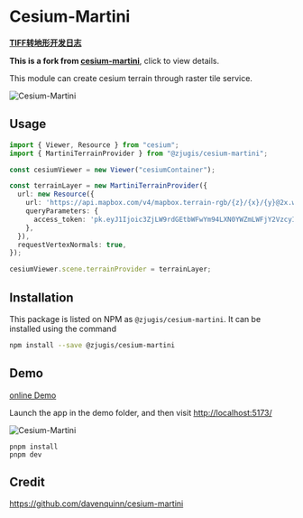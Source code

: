 # Cesium-Martini

**[TIFF转地形开发日志](./COGMatini.md)**

**This is a fork from [cesium-martini](https://github.com/davenquinn/cesium-martini)**, click to view details.

This module can create cesium terrain through raster tile service.

![Cesium-Martini](/img/cesium-martini.png)

## Usage

```ts
import { Viewer, Resource } from "cesium";
import { MartiniTerrainProvider } from "@zjugis/cesium-martini";

const cesiumViewer = new Viewer("cesiumContainer");

const terrainLayer = new MartiniTerrainProvider({
  url: new Resource({
    url: 'https://api.mapbox.com/v4/mapbox.terrain-rgb/{z}/{x}/{y}@2x.webp',
    queryParameters: {
      access_token: 'pk.eyJ1Ijoic3ZjLW9rdGEtbWFwYm94LXN0YWZmLWFjY2VzcyIsImEiOiJjbG5sMnFlZ28wb2d5MnFtb2xnMG90OW96In0.IE8Vqs0NTzCY0WqPzV9kcw'
    },
  }),
  requestVertexNormals: true,
});

cesiumViewer.scene.terrainProvider = terrainLayer;
```

## Installation

This package is listed on NPM as `@zjugis/cesium-martini`. It can be installed
using the command

```bash
npm install --save @zjugis/cesium-martini
```

## Demo

[online Demo](https://cesium-martini.opendde.com/)

Launch the app in the demo folder, and then visit <http://localhost:5173/>

![Cesium-Martini](https://s1.ax1x.com/2022/08/09/v1GhtO.png)

```node
pnpm install
pnpm dev
```

## Credit

<https://github.com/davenquinn/cesium-martini>
